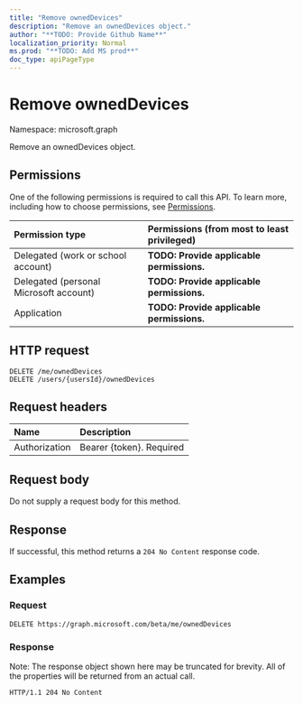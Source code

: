 ```yaml
---
title: "Remove ownedDevices"
description: "Remove an ownedDevices object."
author: "**TODO: Provide Github Name**"
localization_priority: Normal
ms.prod: "**TODO: Add MS prod**"
doc_type: apiPageType
---
```


# Remove ownedDevices

Namespace: microsoft.graph

Remove an ownedDevices object.

## Permissions
One of the following permissions is required to call this API. To learn more, including how to choose permissions, see [Permissions](/concepts/permissions-reference.md).

|Permission type|Permissions (from most to least privileged)|
|:---|:---|
|Delegated (work or school account)|**TODO: Provide applicable permissions.**|
|Delegated (personal Microsoft account)|**TODO: Provide applicable permissions.**|
|Application|**TODO: Provide applicable permissions.**|

## HTTP request
<!-- {
  "blockType": "ignored"
}
-->
``` http
DELETE /me/ownedDevices
DELETE /users/{usersId}/ownedDevices
```

## Request headers
|Name|Description|
|:---|:---|
|Authorization|Bearer {token}. Required|

## Request body
Do not supply a request body for this method.

## Response
If successful, this method returns a `204 No Content` response code.

## Examples

### Request
<!-- {
  "blockType": "request",
  "name": "delete_owneddevices_from_user"
}
-->
``` http
DELETE https://graph.microsoft.com/beta/me/ownedDevices
```

### Response
Note: The response object shown here may be truncated for brevity. All of the properties will be returned from an actual call.
<!-- {
  "blockType": "response",
  "truncated": true
}
-->
``` http
HTTP/1.1 204 No Content
```

